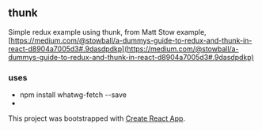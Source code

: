 ## thunk

Simple redux example using thunk, from Matt Stow example, [https://medium.com/@stowball/a-dummys-guide-to-redux-and-thunk-in-react-d8904a7005d3#.9dasdpdkp](https://medium.com/@stowball/a-dummys-guide-to-redux-and-thunk-in-react-d8904a7005d3#.9dasdpdkp)

### uses
- npm install whatwg-fetch --save
- 

This project was bootstrapped with [Create React App](https://github.com/facebookincubator/create-react-app).
